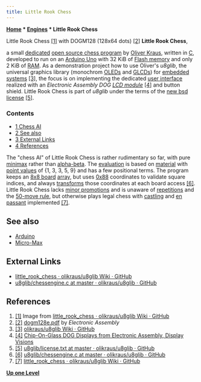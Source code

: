 ```yaml
---
title: Little Rook Chess
---
```

**[Home](Home "Home") \* [Engines](Engines "Engines") \* Little Rook Chess**



 [](https://github.com/olikraus/u8glib/wiki/little_rook_chess) Little Rook Chess <a id="cite-note-1" href="#cite-ref-1">[1]</a> with DOGM128 (128x64 dots) <a id="cite-note-2" href="#cite-ref-2">[2]</a> 
**Little Rook Chess**,  

a small [dedicated](Dedicated_Chess_Computers "Dedicated Chess Computers") [open source chess program](Category:Open_Source "Category:Open Source") by [Oliver Kraus](Oliver_Kraus "Oliver Kraus"), 
written in [C](C "C"), developed to run on an [Arduino Uno](Arduino#UNO "Arduino") with 32 KiB of [Flash memory](https://en.wikipedia.org/wiki/Flash_memory) 
and only 2 KiB of [RAM](Memory#RAM "Memory"). As a demonstration project how to use Oliver's *u8glib*, 
the universal graphics library (monochrom [OLEDs](https://en.wikipedia.org/wiki/OLED) and [GLCDs](https://en.wikipedia.org/wiki/Liquid-crystal_display)) for [embedded systems](https://en.wikipedia.org/wiki/Embedded_system)
<a id="cite-note-3" href="#cite-ref-3">[3]</a>, 
the focus is on implementing the dedicated [user interface](User_Interface "User Interface") realized with an *Electronic Assembly DOG [LCD module](https://en.wikipedia.org/wiki/Liquid-crystal_display)*
<a id="cite-note-4" href="#cite-ref-4">[4]</a> 
and button shield. Little Rook Chess is part of *u8glib* under the terms of the [new bsd license](https://en.wikipedia.org/wiki/BSD_licenses)
<a id="cite-note-5" href="#cite-ref-5">[5]</a>.



### Contents


* [1 Chess AI](#chess-ai)
* [2 See also](#see-also)
* [3 External Links](#external-links)
* [4 References](#references)






The "chess AI" of Little Rook Chess is rather rudimentary so far, with pure [minimax](Minimax "Minimax") rather than [alpha-beta](Alpha-Beta "Alpha-Beta"). 
The [evaluation](Evaluation "Evaluation") is based on [material](Material "Material") with [point values](Point_Value "Point Value") of {1, 3, 3, 5, 9} and has a few positional terms. 
The program keeps an [8x8 board](8x8_Board "8x8 Board") [array](Array "Array"), but uses [0x88](0x88 "0x88") coordinates to validate square indices, 
and always [transforms](0x88#Transformation "0x88") those coordinates at each board access <a id="cite-note-6" href="#cite-ref-6">[6]</a>. Little Rook Chess lacks [minor promotions](Promotions#MinorPromotion "Promotions") and is unaware of [repetitions](Repetitions "Repetitions") and the [50-move rule](Fifty-move_Rule "Fifty-move Rule"), but otherwise plays legal chess with [castling](Castling "Castling") and [en passant](En_passant "En passant") implemented <a id="cite-note-7" href="#cite-ref-7">[7]</a>.



## See also


* [Arduino](Arduino "Arduino")
* [Micro-Max](Micro-Max "Micro-Max")


## External Links


* [little\_rook\_chess · olikraus/u8glib Wiki · GitHub](https://github.com/olikraus/u8glib/wiki/little_rook_chess)
* [u8glib/chessengine.c at master · olikraus/u8glib · GitHub](https://github.com/olikraus/u8glib/blob/master/csrc/chessengine.c)


## References


1. <a id="cite-ref-1" href="#cite-note-1">[1]</a> Image from [little\_rook\_chess · olikraus/u8glib Wiki · GitHub](https://github.com/olikraus/u8glib/wiki/little_rook_chess)
2. <a id="cite-ref-2" href="#cite-note-2">[2]</a> [dogm128e.pdf](http://www.lcd-module.com/eng/pdf/grafik/dogm128e.pdf) by *Electronic Assembly*
3. <a id="cite-ref-3" href="#cite-note-3">[3]</a> [olikraus/u8glib Wiki · GitHub](https://github.com/olikraus/u8glib/wiki)
4. <a id="cite-ref-4" href="#cite-note-4">[4]</a> [Chip-On-Glass DOG Displays from Electronic Assembly, Display Visions](https://www.lcd-module.com/produkte/dog.html)
5. <a id="cite-ref-5" href="#cite-note-5">[5]</a> [u8glib/license.txt at master · olikraus/u8glib · GitHub](https://github.com/olikraus/u8glib/blob/master/license.txt)
6. <a id="cite-ref-6" href="#cite-note-6">[6]</a> [u8glib/chessengine.c at master · olikraus/u8glib · GitHub](https://github.com/olikraus/u8glib/blob/master/csrc/chessengine.c)
7. <a id="cite-ref-7" href="#cite-note-7">[7]</a> [little\_rook\_chess · olikraus/u8glib Wiki · GitHub](https://github.com/olikraus/u8glib/wiki/little_rook_chess)

**[Up one Level](Engines "Engines")**







 

